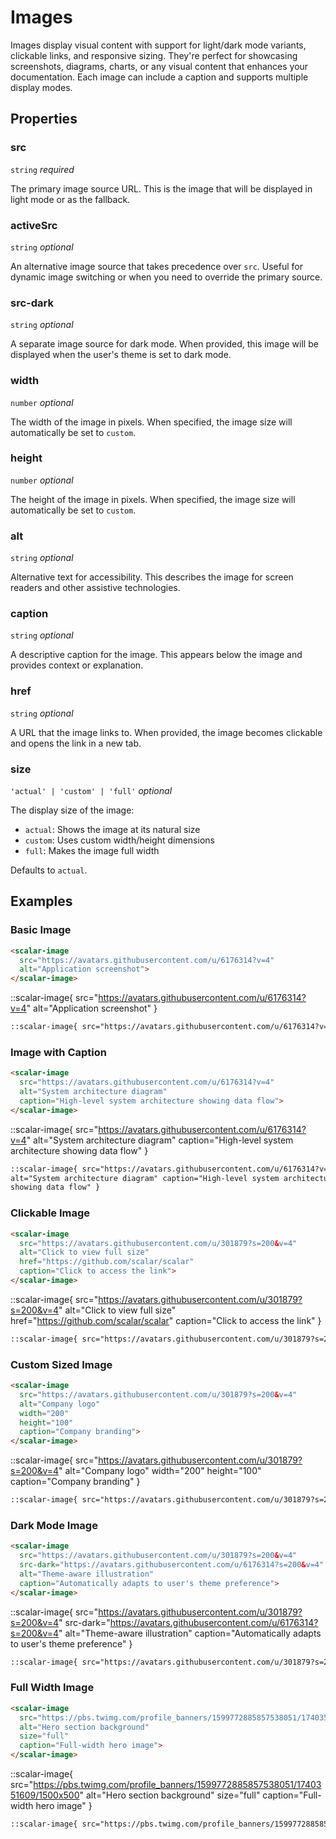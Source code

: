 # Images

Images display visual content with support for light/dark mode variants, clickable links, and responsive sizing. They're perfect for showcasing screenshots, diagrams, charts, or any visual content that enhances your documentation. Each image can include a caption and supports multiple display modes.

## Properties

### src

`string` _required_

The primary image source URL. This is the image that will be displayed in light mode or as the fallback.

### activeSrc

`string` _optional_

An alternative image source that takes precedence over `src`. Useful for dynamic image switching or when you need to override the primary source.

### src-dark

`string` _optional_

A separate image source for dark mode. When provided, this image will be displayed when the user's theme is set to dark mode.

### width

`number` _optional_

The width of the image in pixels. When specified, the image size will automatically be set to `custom`.

### height

`number` _optional_

The height of the image in pixels. When specified, the image size will automatically be set to `custom`.

### alt

`string` _optional_

Alternative text for accessibility. This describes the image for screen readers and other assistive technologies.

### caption

`string` _optional_

A descriptive caption for the image. This appears below the image and provides context or explanation.

### href

`string` _optional_

A URL that the image links to. When provided, the image becomes clickable and opens the link in a new tab.

### size

`'actual' | 'custom' | 'full'` _optional_

The display size of the image:

- `actual`: Shows the image at its natural size
- `custom`: Uses custom width/height dimensions
- `full`: Makes the image full width

Defaults to `actual`.

## Examples

### Basic Image

<scalar-tabs>
<scalar-tab title="Custom HTML">

<scalar-image
  src="https://avatars.githubusercontent.com/u/6176314?v=4"
  alt="Application screenshot">
</scalar-image>

```html
<scalar-image
  src="https://avatars.githubusercontent.com/u/6176314?v=4"
  alt="Application screenshot">
</scalar-image>
```

</scalar-tab>

<scalar-tab title="Directive">

::scalar-image{ src="https://avatars.githubusercontent.com/u/6176314?v=4" alt="Application screenshot" }

```markdown
::scalar-image{ src="https://avatars.githubusercontent.com/u/6176314?v=4" alt="Application screenshot" }
```

</scalar-tab>
</scalar-tabs>

### Image with Caption

<scalar-tabs>
<scalar-tab title="Custom HTML">

<scalar-image
  src="https://avatars.githubusercontent.com/u/6176314?v=4"
  alt="System architecture diagram"
  caption="High-level system architecture showing data flow">
</scalar-image>

```html
<scalar-image
  src="https://avatars.githubusercontent.com/u/6176314?v=4"
  alt="System architecture diagram"
  caption="High-level system architecture showing data flow">
</scalar-image>
```

</scalar-tab>

<scalar-tab title="Directive">

::scalar-image{ src="https://avatars.githubusercontent.com/u/6176314?v=4" alt="System architecture diagram" caption="High-level system architecture showing data flow" }

```html
::scalar-image{ src="https://avatars.githubusercontent.com/u/6176314?v=4"
alt="System architecture diagram" caption="High-level system architecture
showing data flow" }
```

</scalar-tab>
</scalar-tabs>

### Clickable Image

<scalar-tabs>
<scalar-tab title="Custom HTML">

<scalar-image
  src="https://avatars.githubusercontent.com/u/301879?s=200&v=4"
  alt="Click to view full size"
  href="https://github.com/scalar/scalar"
  caption="Click to access the link">
</scalar-image>

```html
<scalar-image
  src="https://avatars.githubusercontent.com/u/301879?s=200&v=4"
  alt="Click to view full size"
  href="https://github.com/scalar/scalar"
  caption="Click to access the link">
</scalar-image>
```

</scalar-tab>

<scalar-tab title="Directive">

::scalar-image{ src="https://avatars.githubusercontent.com/u/301879?s=200&v=4" alt="Click to view full size" href="https://github.com/scalar/scalar" caption="Click to access the link" }

```markdown
::scalar-image{ src="https://avatars.githubusercontent.com/u/301879?s=200&v=4" alt="Click to view full size" href="https://github.com/scalar/scalar" caption="Click to access the link" }
```

</scalar-tab>
</scalar-tabs>

### Custom Sized Image

<scalar-tabs>
<scalar-tab title="Custom HTML">

<scalar-image
  src="https://avatars.githubusercontent.com/u/301879?s=200&v=4"
  alt="Company logo"
  width="200"
  height="100"
  caption="Company branding">
</scalar-image>

```html
<scalar-image
  src="https://avatars.githubusercontent.com/u/301879?s=200&v=4"
  alt="Company logo"
  width="200"
  height="100"
  caption="Company branding">
</scalar-image>
```

</scalar-tab>

<scalar-tab title="Directive">

::scalar-image{ src="https://avatars.githubusercontent.com/u/301879?s=200&v=4" alt="Company logo" width="200" height="100" caption="Company branding" }

```markdown
::scalar-image{ src="https://avatars.githubusercontent.com/u/301879?s=200&v=4" alt="Company logo" width="200" height="100" caption="Company branding" }
```

</scalar-tab>
</scalar-tabs>

### Dark Mode Image

<scalar-tabs>
<scalar-tab title="Custom HTML">

<scalar-image
  src="https://avatars.githubusercontent.com/u/301879?s=200&v=4"
  src-dark="https://avatars.githubusercontent.com/u/6176314?s=200&v=4"
  alt="Theme-aware illustration"
  caption="Automatically adapts to user's theme preference">
</scalar-image>

```html
<scalar-image
  src="https://avatars.githubusercontent.com/u/301879?s=200&v=4"
  src-dark="https://avatars.githubusercontent.com/u/6176314?s=200&v=4"
  alt="Theme-aware illustration"
  caption="Automatically adapts to user's theme preference">
</scalar-image>
```

</scalar-tab>

<scalar-tab title="Directive">

::scalar-image{ src="https://avatars.githubusercontent.com/u/301879?s=200&v=4" src-dark="https://avatars.githubusercontent.com/u/6176314?s=200&v=4" alt="Theme-aware illustration" caption="Automatically adapts to user's theme preference" }

```markdown
::scalar-image{ src="https://avatars.githubusercontent.com/u/301879?s=200&v=4" src-dark="https://avatars.githubusercontent.com/u/6176314?s=200&v=4" alt="Theme-aware illustration" caption="Automatically adapts to user's theme preference" }
```

</scalar-tab>
</scalar-tabs>

### Full Width Image

<scalar-tabs>
<scalar-tab title="Custom HTML">

<scalar-image
  src="https://pbs.twimg.com/profile_banners/1599772885857538051/1740351609/1500x500"
  alt="Hero section background"
  size="full"
  caption="Full-width hero image">
</scalar-image>

```html
<scalar-image
  src="https://pbs.twimg.com/profile_banners/1599772885857538051/1740351609/1500x500"
  alt="Hero section background"
  size="full"
  caption="Full-width hero image">
</scalar-image>
```

</scalar-tab>

<scalar-tab title="Directive">

::scalar-image{ src="https://pbs.twimg.com/profile_banners/1599772885857538051/1740351609/1500x500" alt="Hero section background" size="full" caption="Full-width hero image" }

```markdown
::scalar-image{ src="https://pbs.twimg.com/profile_banners/1599772885857538051/1740351609/1500x500" alt="Hero section background" size="full" caption="Full-width hero image" }
```

</scalar-tab>
</scalar-tabs>
